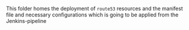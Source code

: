 This folder homes the deployment of `route53` resources and the manifest file and necessary configurations which is going to be applied from the Jenkins-pipeline
